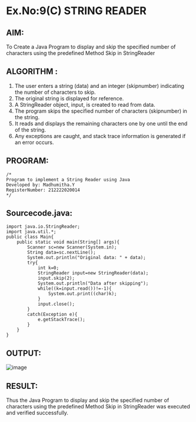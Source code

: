 # Ex.No:9(C)             STRING READER
## AIM:
 To Create a Java Program to display and skip the specified number of characters using the predefined Method Skip in StringReader


## ALGORITHM :
1.  The user enters a string (data) and an integer (skipnumber) indicating the number of characters to skip.
2.	The original string is displayed for reference.
3.	A StringReader object, input, is created to read from data.
4.	The program skips the specified number of characters (skipnumber) in the string.
5.	It reads and displays the remaining characters one by one until the end of the string.
6.	Any exceptions are caught, and stack trace information is generated if an error occurs.


## PROGRAM:
 ```
/*
Program to implement a String Reader using Java
Developed by: Madhumitha.Y
RegisterNumber: 212222020014 
*/
```

## Sourcecode.java:
```
import java.io.StringReader;
import java.util.*;
public class Main{
    public static void main(String[] args){
        Scanner sc=new Scanner(System.in);
        String data=sc.nextLine();
        System.out.println("Original data: " + data);
        try{
            int k=0;
            StringReader input=new StringReader(data);
            input.skip(2);
            System.out.println("Data after skipping");
            while((k=input.read())!=-1){
                System.out.print((char)k);
            }
            input.close();
        }
        catch(Exception e){
            e.getStackTrace();
        }
    }
}
```






## OUTPUT:
![image](https://github.com/user-attachments/assets/100b7fbd-8c54-4c53-853e-99745bf19bf7)



## RESULT:
Thus the Java Program to display and skip the specified number of characters using the predefined Method Skip in StringReader was executed and verified successfully.











